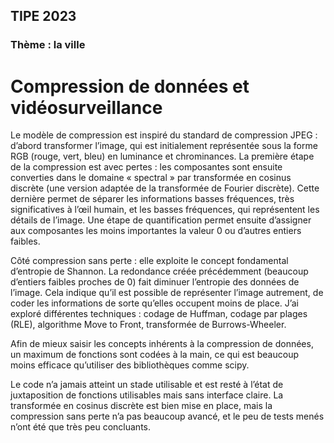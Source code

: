 ## TIPE 2023
### Thème : la ville
# Compression de données et vidéosurveillance

Le modèle de compression est inspiré du standard de compression JPEG : d’abord transformer l’image, qui est initialement représentée sous la forme RGB (rouge, vert, bleu) en luminance et chrominances. La première étape de la compression est avec pertes : les composantes sont ensuite converties dans le domaine « spectral » par transformée en cosinus discrète (une version adaptée de la transformée de Fourier discrète). Cette dernière permet de séparer les informations basses fréquences, très significatives à l’œil humain, et les basses fréquences, qui représentent les détails de l’image. Une étape de quantification permet ensuite d’assigner aux composantes les moins importantes la valeur 0 ou d’autres entiers faibles.

Côté compression sans perte : elle exploite le concept fondamental d’entropie de Shannon. La redondance créée précédemment (beaucoup d’entiers faibles proches de 0) fait diminuer l’entropie des données de l’image. Cela indique qu’il est possible de représenter l’image autrement, de coder les informations de sorte qu’elles occupent moins de place. J’ai exploré différentes techniques : codage de Huffman, codage par plages (RLE), algorithme Move to Front, transformée de Burrows-Wheeler.

Afin de mieux saisir les concepts inhérents à la compression de données, un maximum de fonctions sont codées à la main, ce qui est beaucoup moins efficace qu’utiliser des bibliothèques comme scipy.


Le code n’a jamais atteint un stade utilisable et est resté à l’état de juxtaposition de fonctions utilisables mais sans interface claire. La transformée en cosinus discrète est bien mise en place, mais la compression sans perte n’a pas beaucoup avancé, et le peu de tests menés n’ont été que très peu concluants.
